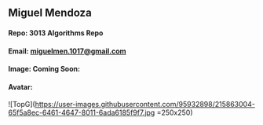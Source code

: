 ## Miguel Mendoza
#### Repo: 3013 Algorithms Repo
#### Email: miguelmen.1017@gmail.com
#### Image: Coming Soon:
#### Avatar:
![TopG](https://user-images.githubusercontent.com/95932898/215863004-65f5a8ec-6461-4647-8011-6ada6185f9f7.jpg =250x250)

